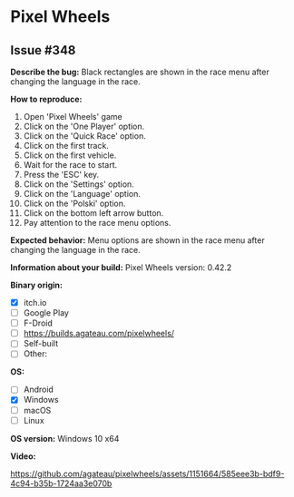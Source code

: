 # Pixel Wheels

## Issue #348

**Describe the bug:** Black rectangles are shown in the race menu after changing the language in the race.

**How to reproduce:**

1. Open 'Pixel Wheels' game
2. Click on the 'One Player' option.
3. Click on the 'Quick Race' option.
4. Click on the first track.
5. Click on the first vehicle.
6. Wait for the race to start.
7. Press the 'ESC' key.
8. Click on the 'Settings' option.
9. Click on the 'Language' option.
10. Click on the 'Polski' option.
11. Click on the bottom left arrow button.
12. Pay attention to the race menu options.

**Expected behavior:** Menu options are shown in the race menu after changing the language in the race.

**Information about your build:** Pixel Wheels version: 0.42.2

**Binary origin:**

- [x] itch.io
- [ ] Google Play
- [ ] F-Droid
- [ ] https://builds.agateau.com/pixelwheels/
- [ ] Self-built
- [ ] Other:

**OS:**

- [ ] Android
- [x] Windows
- [ ] macOS
- [ ] Linux

**OS version:** Windows 10 x64

**Video:**

https://github.com/agateau/pixelwheels/assets/1151664/585eee3b-bdf9-4c94-b35b-1724aa3e070b
